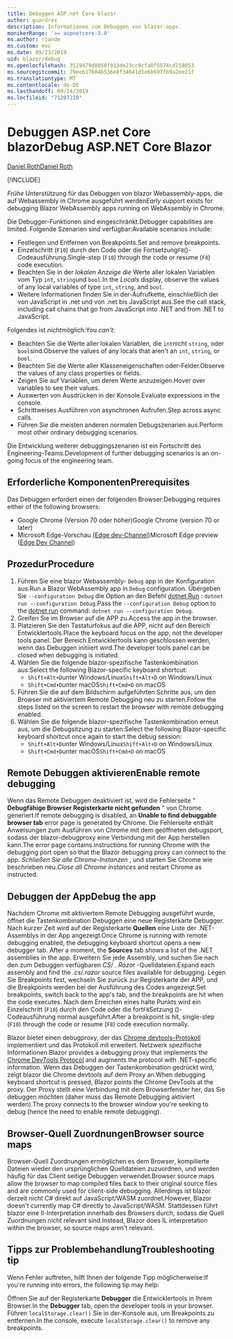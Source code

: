 ```yaml
---
title: Debuggen ASP.net Core blazor
author: guardrex
description: Informationen zum Debuggen von blazor-apps.
monikerRange: '>= aspnetcore-3.0'
ms.author: riande
ms.custom: mvc
ms.date: 09/23/2019
uid: blazor/debug
ms.openlocfilehash: 3519479d8058f013de23cc9cfa0f5574cd158053
ms.sourcegitcommit: 79eeb17604b536e8f34641d1e6b697fb9a2ee21f
ms.translationtype: MT
ms.contentlocale: de-DE
ms.lasthandoff: 09/24/2019
ms.locfileid: "71207210"
---
```

# <a name="debug-aspnet-core-blazor"></a><span data-ttu-id="0fa88-103">Debuggen ASP.net Core blazor</span><span class="sxs-lookup"><span data-stu-id="0fa88-103">Debug ASP.NET Core Blazor</span></span>

[<span data-ttu-id="0fa88-104">Daniel Roth</span><span class="sxs-lookup"><span data-stu-id="0fa88-104">Daniel Roth</span></span>](https://github.com/danroth27)

[!INCLUDE[](~/includes/blazorwasm-preview-notice.md)]

<span data-ttu-id="0fa88-105">*Frühe* Unterstützung für das Debuggen von blazor Webassembly-apps, die auf Webassembly in Chrome ausgeführt werden</span><span class="sxs-lookup"><span data-stu-id="0fa88-105">*Early* support exists for debugging Blazor WebAssembly apps running on WebAssembly in Chrome.</span></span>

<span data-ttu-id="0fa88-106">Die Debugger-Funktionen sind eingeschränkt.</span><span class="sxs-lookup"><span data-stu-id="0fa88-106">Debugger capabilities are limited.</span></span> <span data-ttu-id="0fa88-107">Folgende Szenarien sind verfügbar:</span><span class="sxs-lookup"><span data-stu-id="0fa88-107">Available scenarios include:</span></span>

* <span data-ttu-id="0fa88-108">Festlegen und Entfernen von Breakpoints.</span><span class="sxs-lookup"><span data-stu-id="0fa88-108">Set and remove breakpoints.</span></span>
* <span data-ttu-id="0fa88-109">Einzelschritt (`F10`) durch den Code oder die Fortsetzung`F8`()-Codeausführung.</span><span class="sxs-lookup"><span data-stu-id="0fa88-109">Single-step (`F10`) through the code or resume (`F8`) code execution.</span></span>
* <span data-ttu-id="0fa88-110">Beachten Sie in der *lokalen Anzeige die* Werte aller lokalen Variablen vom Typ `int`, `string`und `bool`.</span><span class="sxs-lookup"><span data-stu-id="0fa88-110">In the *Locals* display, observe the values of any local variables of type `int`, `string`, and `bool`.</span></span>
* <span data-ttu-id="0fa88-111">Weitere Informationen finden Sie in der-Aufrufkette, einschließlich der von JavaScript in .net und von .net bis JavaScript aus.</span><span class="sxs-lookup"><span data-stu-id="0fa88-111">See the call stack, including call chains that go from JavaScript into .NET and from .NET to JavaScript.</span></span>

<span data-ttu-id="0fa88-112">Folgendes ist *nicht*möglich:</span><span class="sxs-lookup"><span data-stu-id="0fa88-112">You *can't*:</span></span>

* <span data-ttu-id="0fa88-113">Beachten Sie die Werte aller lokalen Variablen, die `int`nicht `string`, oder `bool`sind.</span><span class="sxs-lookup"><span data-stu-id="0fa88-113">Observe the values of any locals that aren't an `int`, `string`, or `bool`.</span></span>
* <span data-ttu-id="0fa88-114">Beachten Sie die Werte aller Klasseneigenschaften oder-Felder.</span><span class="sxs-lookup"><span data-stu-id="0fa88-114">Observe the values of any class properties or fields.</span></span>
* <span data-ttu-id="0fa88-115">Zeigen Sie auf Variablen, um deren Werte anzuzeigen.</span><span class="sxs-lookup"><span data-stu-id="0fa88-115">Hover over variables to see their values.</span></span>
* <span data-ttu-id="0fa88-116">Auswerten von Ausdrücken in der Konsole.</span><span class="sxs-lookup"><span data-stu-id="0fa88-116">Evaluate expressions in the console.</span></span>
* <span data-ttu-id="0fa88-117">Schrittweises Ausführen von asynchronen Aufrufen.</span><span class="sxs-lookup"><span data-stu-id="0fa88-117">Step across async calls.</span></span>
* <span data-ttu-id="0fa88-118">Führen Sie die meisten anderen normalen Debugszenarien aus.</span><span class="sxs-lookup"><span data-stu-id="0fa88-118">Perform most other ordinary debugging scenarios.</span></span>

<span data-ttu-id="0fa88-119">Die Entwicklung weiterer debuggingszenarien ist ein Fortschritt des Engineering-Teams.</span><span class="sxs-lookup"><span data-stu-id="0fa88-119">Development of further debugging scenarios is an on-going focus of the engineering team.</span></span>

## <a name="prerequisites"></a><span data-ttu-id="0fa88-120">Erforderliche Komponenten</span><span class="sxs-lookup"><span data-stu-id="0fa88-120">Prerequisites</span></span>

<span data-ttu-id="0fa88-121">Das Debuggen erfordert einen der folgenden Browser:</span><span class="sxs-lookup"><span data-stu-id="0fa88-121">Debugging requires either of the following browsers:</span></span>

* <span data-ttu-id="0fa88-122">Google Chrome (Version 70 oder höher)</span><span class="sxs-lookup"><span data-stu-id="0fa88-122">Google Chrome (version 70 or later)</span></span>
* <span data-ttu-id="0fa88-123">Microsoft Edge-Vorschau ([Edge dev-Channel](https://www.microsoftedgeinsider.com))</span><span class="sxs-lookup"><span data-stu-id="0fa88-123">Microsoft Edge preview ([Edge Dev Channel](https://www.microsoftedgeinsider.com))</span></span>

## <a name="procedure"></a><span data-ttu-id="0fa88-124">Prozedur</span><span class="sxs-lookup"><span data-stu-id="0fa88-124">Procedure</span></span>

1. <span data-ttu-id="0fa88-125">Führen Sie eine blazor Webassembly- `Debug` app in der Konfiguration aus.</span><span class="sxs-lookup"><span data-stu-id="0fa88-125">Run a Blazor WebAssembly app in `Debug` configuration.</span></span> <span data-ttu-id="0fa88-126">Übergeben Sie `--configuration Debug` die Option an den Befehl [dotnet Run](/dotnet/core/tools/dotnet-run) : `dotnet run --configuration Debug`.</span><span class="sxs-lookup"><span data-stu-id="0fa88-126">Pass the `--configuration Debug` option to the [dotnet run](/dotnet/core/tools/dotnet-run) command: `dotnet run --configuration Debug`.</span></span>
1. <span data-ttu-id="0fa88-127">Greifen Sie im Browser auf die APP zu.</span><span class="sxs-lookup"><span data-stu-id="0fa88-127">Access the app in the browser.</span></span>
1. <span data-ttu-id="0fa88-128">Platzieren Sie den Tastaturfokus auf die APP, nicht auf den Bereich Entwicklertools.</span><span class="sxs-lookup"><span data-stu-id="0fa88-128">Place the keyboard focus on the app, not the developer tools panel.</span></span> <span data-ttu-id="0fa88-129">Der Bereich Entwicklertools kann geschlossen werden, wenn das Debuggen initiiert wird.</span><span class="sxs-lookup"><span data-stu-id="0fa88-129">The developer tools panel can be closed when debugging is initiated.</span></span>
1. <span data-ttu-id="0fa88-130">Wählen Sie die folgende blazor-spezifische Tastenkombination aus:</span><span class="sxs-lookup"><span data-stu-id="0fa88-130">Select the following Blazor-specific keyboard shortcut:</span></span>
   * <span data-ttu-id="0fa88-131">`Shift+Alt+D`unter Windows/Linux</span><span class="sxs-lookup"><span data-stu-id="0fa88-131">`Shift+Alt+D` on Windows/Linux</span></span>
   * <span data-ttu-id="0fa88-132">`Shift+Cmd+D`unter macOS</span><span class="sxs-lookup"><span data-stu-id="0fa88-132">`Shift+Cmd+D` on macOS</span></span>
1. <span data-ttu-id="0fa88-133">Führen Sie die auf dem Bildschirm aufgeführten Schritte aus, um den Browser mit aktiviertem Remote Debugging neu zu starten.</span><span class="sxs-lookup"><span data-stu-id="0fa88-133">Follow the steps listed on the screen to restart the browser with remote debugging enabled.</span></span>
1. <span data-ttu-id="0fa88-134">Wählen Sie die folgende blazor-spezifische Tastenkombination erneut aus, um die Debugsitzung zu starten:</span><span class="sxs-lookup"><span data-stu-id="0fa88-134">Select the following Blazor-specific keyboard shortcut once again to start the debug session:</span></span>
   * <span data-ttu-id="0fa88-135">`Shift+Alt+D`unter Windows/Linux</span><span class="sxs-lookup"><span data-stu-id="0fa88-135">`Shift+Alt+D` on Windows/Linux</span></span>
   * <span data-ttu-id="0fa88-136">`Shift+Cmd+D`unter macOS</span><span class="sxs-lookup"><span data-stu-id="0fa88-136">`Shift+Cmd+D` on macOS</span></span>

## <a name="enable-remote-debugging"></a><span data-ttu-id="0fa88-137">Remote Debuggen aktivieren</span><span class="sxs-lookup"><span data-stu-id="0fa88-137">Enable remote debugging</span></span>

<span data-ttu-id="0fa88-138">Wenn das Remote Debuggen deaktiviert ist, wird die Fehlerseite " **Debugfähige Browser Registerkarte nicht gefunden** " von Chrome generiert.</span><span class="sxs-lookup"><span data-stu-id="0fa88-138">If remote debugging is disabled, an **Unable to find debuggable browser tab** error page is generated by Chrome.</span></span> <span data-ttu-id="0fa88-139">Die Fehlerseite enthält Anweisungen zum Ausführen von Chrome mit dem geöffneten debugsport, sodass der blazor-debugproxy eine Verbindung mit der App herstellen kann.</span><span class="sxs-lookup"><span data-stu-id="0fa88-139">The error page contains instructions for running Chrome with the debugging port open so that the Blazor debugging proxy can connect to the app.</span></span> <span data-ttu-id="0fa88-140">*Schließen Sie alle Chrome-Instanzen* , und starten Sie Chrome wie beschrieben neu.</span><span class="sxs-lookup"><span data-stu-id="0fa88-140">*Close all Chrome instances* and restart Chrome as instructed.</span></span>

## <a name="debug-the-app"></a><span data-ttu-id="0fa88-141">Debuggen der App</span><span class="sxs-lookup"><span data-stu-id="0fa88-141">Debug the app</span></span>

<span data-ttu-id="0fa88-142">Nachdem Chrome mit aktiviertem Remote Debugging ausgeführt wurde, öffnet die Tastenkombination Debuggen eine neue Registerkarte Debugger. Nach kurzer Zeit wird auf der Registerkarte **Quellen** eine Liste der .NET-Assemblys in der App angezeigt.</span><span class="sxs-lookup"><span data-stu-id="0fa88-142">Once Chrome is running with remote debugging enabled, the debugging keyboard shortcut opens a new debugger tab. After a moment, the **Sources** tab shows a list of the .NET assemblies in the app.</span></span> <span data-ttu-id="0fa88-143">Erweitern Sie jede Assembly, und suchen Sie nach den zum Debuggen verfügbaren *CS*/ *. Razor* -Quelldateien.</span><span class="sxs-lookup"><span data-stu-id="0fa88-143">Expand each assembly and find the *.cs*/*.razor* source files available for debugging.</span></span> <span data-ttu-id="0fa88-144">Legen Sie Breakpoints fest, wechseln Sie zurück zur Registerkarte der APP, und die Breakpoints werden bei der Ausführung des Codes angezeigt.</span><span class="sxs-lookup"><span data-stu-id="0fa88-144">Set breakpoints, switch back to the app's tab, and the breakpoints are hit when the code executes.</span></span> <span data-ttu-id="0fa88-145">Nach dem Erreichen eines halte Punkts wird ein Einzelschritt (`F10`) durch den Code oder die fort`F8`Setzung ()-Codeausführung normal ausgeführt.</span><span class="sxs-lookup"><span data-stu-id="0fa88-145">After a breakpoint is hit, single-step (`F10`) through the code or resume (`F8`) code execution normally.</span></span>

<span data-ttu-id="0fa88-146">Blazor bietet einen debugproxy, der das [Chrome devtools-Protokoll](https://chromedevtools.github.io/devtools-protocol/) implementiert und das Protokoll mit erweitert. Netzwerk spezifische Informationen.</span><span class="sxs-lookup"><span data-stu-id="0fa88-146">Blazor provides a debugging proxy that implements the [Chrome DevTools Protocol](https://chromedevtools.github.io/devtools-protocol/) and augments the protocol with .NET-specific information.</span></span> <span data-ttu-id="0fa88-147">Wenn das Debuggen der Tastenkombination gedrückt wird, zeigt blazor die Chrome devtools auf dem Proxy an.</span><span class="sxs-lookup"><span data-stu-id="0fa88-147">When debugging keyboard shortcut is pressed, Blazor points the Chrome DevTools at the proxy.</span></span> <span data-ttu-id="0fa88-148">Der Proxy stellt eine Verbindung mit dem Browserfenster her, das Sie debuggen möchten (daher muss das Remote Debugging aktiviert werden).</span><span class="sxs-lookup"><span data-stu-id="0fa88-148">The proxy connects to the browser window you're seeking to debug (hence the need to enable remote debugging).</span></span>

## <a name="browser-source-maps"></a><span data-ttu-id="0fa88-149">Browser-Quell Zuordnungen</span><span class="sxs-lookup"><span data-stu-id="0fa88-149">Browser source maps</span></span>

<span data-ttu-id="0fa88-150">Browser-Quell Zuordnungen ermöglichen es dem Browser, kompilierte Dateien wieder den ursprünglichen Quelldateien zuzuordnen, und werden häufig für das Client seitige Debuggen verwendet.</span><span class="sxs-lookup"><span data-stu-id="0fa88-150">Browser source maps allow the browser to map compiled files back to their original source files and are commonly used for client-side debugging.</span></span> <span data-ttu-id="0fa88-151">Allerdings ist blazor derzeit nicht C# direkt auf JavaScript/WASM zuordnet.</span><span class="sxs-lookup"><span data-stu-id="0fa88-151">However, Blazor doesn't currently map C# directly to JavaScript/WASM.</span></span> <span data-ttu-id="0fa88-152">Stattdessen führt blazor eine Il-Interpretation innerhalb des Browsers durch, sodass die Quell Zuordnungen nicht relevant sind.</span><span class="sxs-lookup"><span data-stu-id="0fa88-152">Instead, Blazor does IL interpretation within the browser, so source maps aren't relevant.</span></span>

## <a name="troubleshooting-tip"></a><span data-ttu-id="0fa88-153">Tipps zur Problembehandlung</span><span class="sxs-lookup"><span data-stu-id="0fa88-153">Troubleshooting tip</span></span>

<span data-ttu-id="0fa88-154">Wenn Fehler auftreten, hilft Ihnen der folgende Tipp möglicherweise:</span><span class="sxs-lookup"><span data-stu-id="0fa88-154">If you're running into errors, the following tip may help:</span></span>

<span data-ttu-id="0fa88-155">Öffnen Sie auf der Registerkarte **Debugger** die Entwicklertools in Ihrem Browser.</span><span class="sxs-lookup"><span data-stu-id="0fa88-155">In the **Debugger** tab, open the developer tools in your browser.</span></span> <span data-ttu-id="0fa88-156">Führen `localStorage.clear()` Sie in der-Konsole aus, um Breakpoints zu entfernen.</span><span class="sxs-lookup"><span data-stu-id="0fa88-156">In the console, execute `localStorage.clear()` to remove any breakpoints.</span></span>
